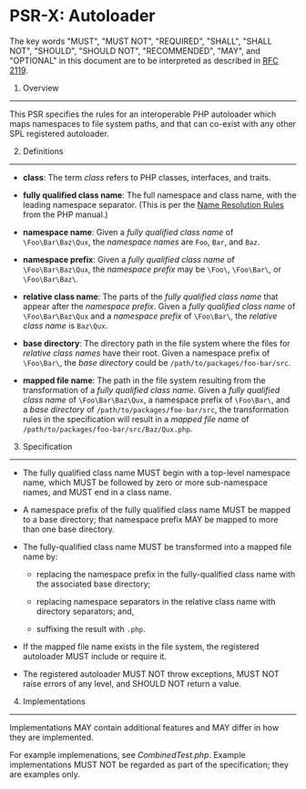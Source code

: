 PSR-X: Autoloader
=================

The key words "MUST", "MUST NOT", "REQUIRED", "SHALL", "SHALL NOT", "SHOULD",
"SHOULD NOT", "RECOMMENDED", "MAY", and "OPTIONAL" in this document are to be
interpreted as described in [RFC 2119](http://tools.ietf.org/html/rfc2119).


1. Overview
-----------

This PSR specifies the rules for an interoperable PHP autoloader which maps
namespaces to file system paths, and that can co-exist with any other SPL
registered autoloader.


2. Definitions
--------------

- **class**: The term _class_ refers to PHP classes, interfaces, and traits.

- **fully qualified class name**: The full namespace and class name, with the
  leading namespace separator. (This is per the
  [Name Resolution Rules](http://php.net/manual/en/language.namespaces.rules.php)
  from the PHP manual.)

- **namespace name**: Given a _fully qualified class name_ of
  `\Foo\Bar\Baz\Qux`, the _namespace names_ are `Foo`, `Bar`, and `Baz`.
  
- **namespace prefix**: Given a _fully qualified class name_ of
  `\Foo\Bar\Baz\Qux`, the _namespace prefix_ may be `\Foo\`, `\Foo\Bar\`, or
  `\Foo\Bar\Baz\`.

- **relative class name**: The parts of the _fully qualified class name_ that
  appear after the _namespace prefix_. Given a _fully qualified class name_ of
  `\Foo\Bar\Baz\Qux` and a _namespace prefix_ of `\Foo\Bar\`, the _relative
  class name_ is `Baz\Qux`.

- **base directory**: The directory path in the file system where the files
  for _relative class names_ have their root. Given a namespace prefix of 
  `\Foo\Bar\`, the _base directory_ could be `/path/to/packages/foo-bar/src`.

- **mapped file name**: The path in the file system resulting from the
  transformation of a _fully qualified class name_. Given a _fully qualified
  class name_ of `\Foo\Bar\Baz\Qux`, a namespace prefix of `\Foo\Bar\`, and a
  _base directory_ of `/path/to/packages/foo-bar/src`, the transformation
  rules in the specification will result in a _mapped file name_ of
  `/path/to/packages/foo-bar/src/Baz/Qux.php`.


3. Specification
----------------

- The fully qualified class name MUST begin with a top-level namespace name,
  which MUST be followed by zero or more sub-namespace names, and MUST end in
  a class name.

- A namespace prefix of the fully qualified class name MUST be mapped to a
  base directory; that namespace prefix MAY be mapped to more than one base
  directory.

- The fully-qualified class name MUST be transformed into a mapped file name
  by:

    - replacing the namespace prefix in the fully-qualified class name with
      the associated base directory;

    - replacing namespace separators in the relative class name with directory
      separators; and,
      
    - suffixing the result with `.php`.
    
- If the mapped file name exists in the file system, the registered autoloader
  MUST include or require it.

- The registered autoloader MUST NOT throw exceptions, MUST NOT raise errors
  of any level, and SHOULD NOT return a value.


4. Implementations
------------------

Implementations MAY contain additional features and MAY differ in how they are
implemented.

For example implemenations, see _CombinedTest.php_. Example implementations
MUST NOT be regarded as part of the specification; they are examples only.
